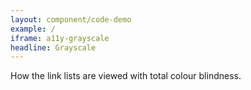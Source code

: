 ```yaml
---
layout: component/code-demo
example: /
iframe: a11y-grayscale
headline: Grayscale
---
```



How the link lists are viewed with total colour blindness.

